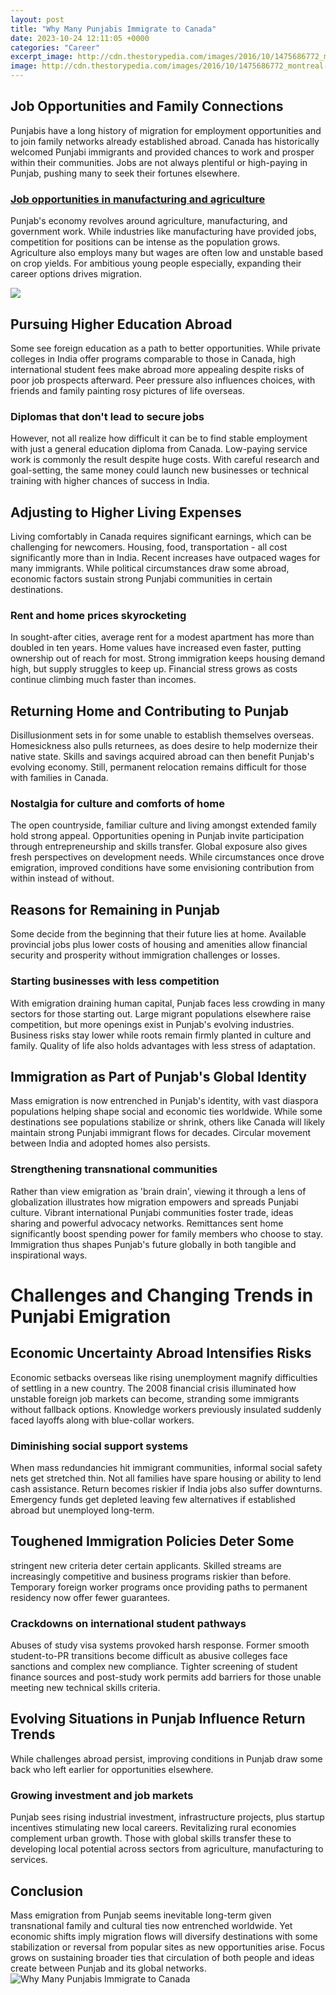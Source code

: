 ```yaml
---
layout: post
title: "Why Many Punjabis Immigrate to Canada"
date: 2023-10-24 12:11:05 +0000
categories: "Career"
excerpt_image: http://cdn.thestorypedia.com/images/2016/10/1475686772_montreal-que-july-01-2015-members-of-montreals-sikh-c_featured-650x315.jpg
image: http://cdn.thestorypedia.com/images/2016/10/1475686772_montreal-que-july-01-2015-members-of-montreals-sikh-c_featured-650x315.jpg
---
```


## Job Opportunities and Family Connections
Punjabis have a long history of migration for employment opportunities and to join family networks already established abroad. Canada has historically welcomed Punjabi immigrants and provided chances to work and prosper within their communities. Jobs are not always plentiful or high-paying in Punjab, pushing many to seek their fortunes elsewhere. 
### [Job opportunities in manufacturing and agriculture](https://thetopnews.github.io/Exploring-Potential-Minecraft-Acronyms-with-My-Son/) 
Punjab's economy revolves around agriculture, manufacturing, and government work. While industries like manufacturing have provided jobs, competition for positions can be intense as the population grows. Agriculture also employs many but wages are often low and unstable based on crop yields. For ambitious young people especially, expanding their career options drives migration.

![](https://www.trendpunjabi.com/wp-content/uploads/2022/12/Why-Punjabis-Go-to-Canada-1024x576.jpg)
## Pursuing Higher Education Abroad
Some see foreign education as a path to better opportunities. While private colleges in India offer programs comparable to those in Canada, high international student fees make abroad more appealing despite risks of poor job prospects afterward. Peer pressure also influences choices, with friends and family painting rosy pictures of life overseas.
### **Diplomas that don't lead to secure jobs**
However, not all realize how difficult it can be to find stable employment with just a general education diploma from Canada. Low-paying service work is commonly the result despite huge costs. With careful research and goal-setting, the same money could launch new businesses or technical training with higher chances of success in India.
## Adjusting to Higher Living Expenses  
Living comfortably in Canada requires significant earnings, which can be challenging for newcomers. Housing, food, transportation - all cost significantly more than in India. Recent increases have outpaced wages for many immigrants. While political circumstances draw some abroad, economic factors sustain strong Punjabi communities in certain destinations.
### **Rent and home prices skyrocketing** 
In sought-after cities, average rent for a modest apartment has more than doubled in ten years. Home values have increased even faster, putting ownership out of reach for most. Strong immigration keeps housing demand high, but supply struggles to keep up. Financial stress grows as costs continue climbing much faster than incomes.
## Returning Home and Contributing to Punjab
Disillusionment sets in for some unable to establish themselves overseas. Homesickness also pulls returnees, as does desire to help modernize their native state. Skills and savings acquired abroad can then benefit Punjab's evolving economy. Still, permanent relocation remains difficult for those with families in Canada. 
### **Nostalgia for culture and comforts of home**
The open countryside, familiar culture and living amongst extended family hold strong appeal. Opportunities opening in Punjab invite participation through entrepreneurship and skills transfer. Global exposure also gives fresh perspectives on development needs. While circumstances once drove emigration, improved conditions have some envisioning contribution from within instead of without.
## Reasons for Remaining in Punjab
Some decide from the beginning that their future lies at home. Available provincial jobs plus lower costs of housing and amenities allow financial security and prosperity without immigration challenges or losses.
### **Starting businesses with less competition**  
With emigration draining human capital, Punjab faces less crowding in many sectors for those starting out. Large migrant populations elsewhere raise competition, but more openings exist in Punjab's evolving industries. Business risks stay lower while roots remain firmly planted in culture and family. Quality of life also holds advantages with less stress of adaptation.
## Immigration as Part of Punjab's Global Identity
Mass emigration is now entrenched in Punjab's identity, with vast diaspora populations helping shape social and economic ties worldwide. While some destinations see populations stabilize or shrink, others like Canada will likely maintain strong Punjabi immigrant flows for decades. Circular movement between India and adopted homes also persists.
### **Strengthening transnational communities**
Rather than view emigration as 'brain drain', viewing it through a lens of globalization illustrates how migration empowers and spreads Punjabi culture. Vibrant international Punjabi communities foster trade, ideas sharing and powerful advocacy networks. Remittances sent home significantly boost spending power for family members who choose to stay. Immigration thus shapes Punjab's future globally in both tangible and inspirational ways.
# Challenges and Changing Trends in Punjabi Emigration
## Economic Uncertainty Abroad Intensifies Risks   
Economic setbacks overseas like rising unemployment magnify difficulties of settling in a new country. The 2008 financial crisis illuminated how unstable foreign job markets can become, stranding some immigrants without fallback options. Knowledge workers previously insulated suddenly faced layoffs along with blue-collar workers.
### **Diminishing social support systems**
When mass redundancies hit immigrant communities, informal social safety nets get stretched thin. Not all families have spare housing or ability to lend cash assistance. Return becomes riskier if India jobs also suffer downturns. Emergency funds get depleted leaving few alternatives if established abroad but unemployed long-term.
## Toughened Immigration Policies Deter Some
stringent new criteria deter certain applicants. Skilled streams are increasingly competitive and business programs riskier than before. Temporary foreign worker programs once providing paths to permanent residency now offer fewer guarantees. 
### **Crackdowns on international student pathways** 
Abuses of study visa systems provoked harsh response. Former smooth student-to-PR transitions become difficult as abusive colleges face sanctions and complex new compliance. Tighter screening of student finance sources and post-study work permits add barriers for those unable meeting new technical skills criteria.
## Evolving Situations in Punjab Influence Return Trends
While challenges abroad persist, improving conditions in Punjab draw some back who left earlier for opportunities elsewhere.
### **Growing investment and job markets**
Punjab sees rising industrial investment, infrastructure projects, plus startup incentives stimulating new local careers. Revitalizing rural economies complement urban growth. Those with global skills transfer these to developing local potential across sectors from agriculture, manufacturing to services.
## Conclusion
Mass emigration from Punjab seems inevitable long-term given transnational family and cultural ties now entrenched worldwide. Yet economic shifts imply migration flows will diversify destinations with some stabilization or reversal from popular sites as new opportunities arise. Focus grows on sustaining broader ties that circulation of both people and ideas create between Punjab and its global networks.
![Why Many Punjabis Immigrate to Canada](http://cdn.thestorypedia.com/images/2016/10/1475686772_montreal-que-july-01-2015-members-of-montreals-sikh-c_featured-650x315.jpg)